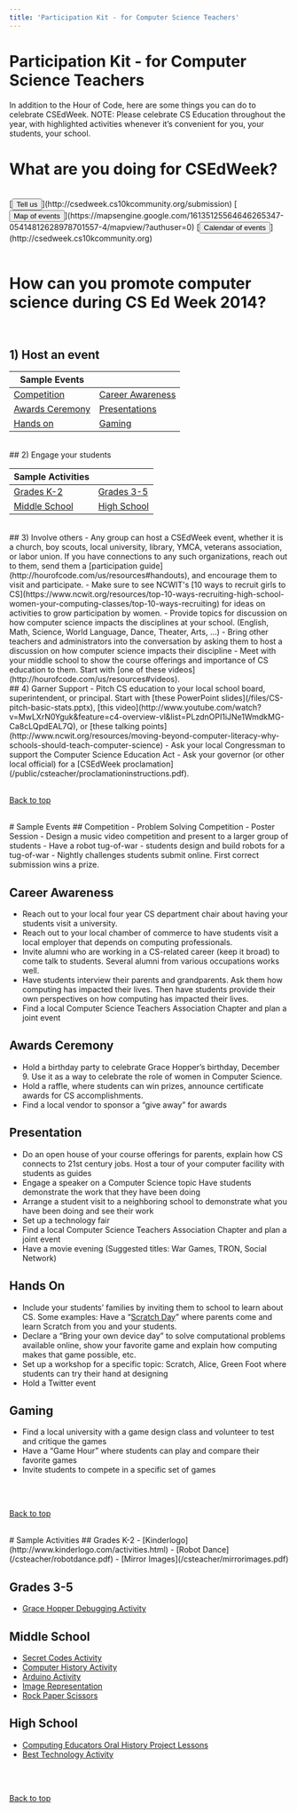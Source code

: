 ```yaml
---
title: 'Participation Kit - for Computer Science Teachers' 
---
```

# Participation Kit - for Computer Science Teachers

In addition to the Hour of Code, here are some things you can do to celebrate CSEdWeek.
NOTE: Please celebrate CS Education throughout the year, with highlighted activities whenever it’s convenient for you, your students, your school.

# What are you doing for CSEdWeek?
<br />
[<button>Tell us</button>](http://csedweek.cs10kcommunity.org/submission)    [<button>Map of events</button>](https://mapsengine.google.com/16135125564646265347-05414812628978701557-4/mapview/?authuser=0)    [<button>Calendar of events</button>](http://csedweek.cs10kcommunity.org)
<br />
<br />

# How can you promote computer science during CS Ed Week 2014?
<br />

## 1) Host an event

| Sample Events ||
|------|----------------|
| [Competition](#compete) | [Career Awareness](#career)|
| [Awards Ceremony](#awards) | [Presentations](#present) |
|[Hands on](#hands) | [Gaming](#gaming) |

<br />
## 2) Engage your students 

| Sample Activities ||
|------|----------------|
| [Grades K-2](#activities) | [Grades 3-5](#activities)
| [Middle School](#activities) | [High School](#activities) |

<br />
## 3) Involve others
- Any group can host a CSEdWeek event, whether it is a church, boy scouts, local university, library, YMCA, veterans association, or labor union. If you have connections to any such organizations, reach out to them, send them a [participation guide](http://hourofcode.com/us/resources#handouts), and encourage them to visit <http://csedweek.org> and participate.
- Make sure to see NCWIT's [10 ways to recruit girls to CS](https://www.ncwit.org/resources/top-10-ways-recruiting-high-school-women-your-computing-classes/top-10-ways-recruiting) for ideas on activities to grow participation by women.
- Provide topics for discussion on how computer science impacts the disciplines at your school. (English, Math, Science, World Language, Dance, Theater, Arts, …)
- Bring other teachers and administrators into the conversation by asking them to host a discussion on how computer science impacts their discipline
- Meet with your middle school to show the course offerings and importance of CS education to them. Start with [one of these videos](http://hourofcode.com/us/resources#videos).

<br />
## 4) Garner Support 
- Pitch CS education to your local school board, superintendent, or principal. Start with [these PowerPoint slides](/files/CS-pitch-basic-stats.pptx), [this video](http://www.youtube.com/watch?v=MwLXrN0Yguk&feature=c4-overview-vl&list=PLzdnOPI1iJNe1WmdkMG-Ca8cLQpdEAL7Q), or [these talking points](http://www.ncwit.org/resources/moving-beyond-computer-literacy-why-schools-should-teach-computer-science)
- Ask your local Congressman to support the Computer Science Education Act
- Ask your governor (or other local official) for a [CSEdWeek proclamation](/public/csteacher/proclamationinstructions.pdf). 
<br/>
<br/>

[Back to top](/csteacher)

<br />
# Sample Events
<a id="compete"></a>
## Competition
- Problem Solving Competition
- Poster Session 
- Design a music video competition and present to a larger group of students
- Have a robot tug-of-war - students design and build robots for a tug-of-war
- Nightly challenges students submit online. First correct submission wins a prize.

<a id="career"></a>
## Career Awareness
- Reach out to your local four year CS department chair about having your students visit a university.
- Reach out to your local chamber of commerce to have students visit a local employer that depends on computing professionals.
- Invite alumni who are working in a CS-related career (keep it broad) to come talk to students. Several alumni from various occupations works well.
- Have students interview their parents and grandparents.  Ask them how computing has impacted their lives. Then have students provide their own perspectives on how computing has impacted their lives.
- Find a local Computer Science Teachers Association Chapter and plan a joint event

<a id="awards"></a>
## Awards Ceremony
- Hold a birthday party to celebrate Grace Hopper’s birthday, December 9. Use it as a way to celebrate the role of women in Computer Science.
- Hold a raffle, where students can win prizes, announce certificate awards for CS accomplishments.
- Find a local vendor to sponsor a “give away” for awards

<a id="present"></a>
## Presentation
- Do an open house of your course offerings for parents, explain how CS connects to 21st century jobs.
Host a tour of your computer facility with students as guides 
- Engage a speaker on a Computer Science topic
Have students demonstrate the work that they have been doing 
- Arrange a student visit to a neighboring school to demonstrate what you have been doing and see their work
- Set up a technology fair
- Find a local Computer Science Teachers Association Chapter and plan a joint event
- Have a movie evening (Suggested titles: War Games, TRON, Social Network)

<a id="hands"></a>
## Hands On
- Include your students’ families by inviting them to school to learn about CS. Some examples: Have a “[Scratch Day](http://family.media.mit.edu/)”  where parents come and learn Scratch from you and your students.
- Declare a “Bring your own device day” to solve computational problems available online, show your favorite game and explain how computing makes that game possible, etc.
- Set up a workshop for a specific topic: Scratch, Alice, Green Foot where students can try their hand at designing 
- Hold a Twitter event

<a id="gaming"></a>
## Gaming
- Find a local university with a game design class and volunteer to test and critique the games
- Have a “Game Hour” where students can play and compare their favorite games
- Invite students to compete in a specific set of games
<br/>
<br/>

[Back to top](/csteacher)

<br />
<a id="activities"></a>
# Sample Activities
## Grades K-2
- [Kinderlogo](http://www.kinderlogo.com/activities.html)
- [Robot Dance](/csteacher/robotdance.pdf)
- [Mirror Images](/csteacher/mirrorimages.pdf)

## Grades 3-5
- [Grace Hopper Debugging Activity](/csteacher/gracehopperdebugging.pdf)


## Middle School
- [Secret Codes Activity](/csteacher/secretcodes.pdf)
- [Computer History Activity](/csteacher/computerhistory.pdf)
- [Arduino Activity](/csteacher/arduino.pdf)
- [Image Representation](/csteacher/imagerepresentation.pdf)
- [Rock Paper Scissors](/csteacher/rockpaperscissors.pdf)

## High School
- [Computing Educators Oral History Project Lessons](http://www.cs.southwestern.edu/OHProject/materials-overview.html)
- [Best Technology Activity](/csteacher/besttechnology.pdf) 
<br/>
<br/>

[Back to top](/csteacher)